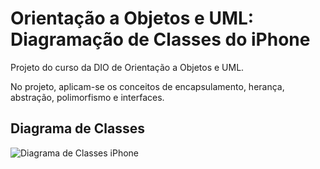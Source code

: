# Orientação a Objetos e UML: Diagramação de Classes do iPhone

Projeto do curso da DIO de Orientação a Objetos e UML.

No projeto, aplicam-se os conceitos de encapsulamento, herança, abstração, polimorfismo e interfaces.

## Diagrama de Classes

![Diagrama de Classes iPhone](https://lucid.app/publicSegments/view/f2647fa9-a39e-45fa-89aa-008c752a2d63/image.png)
